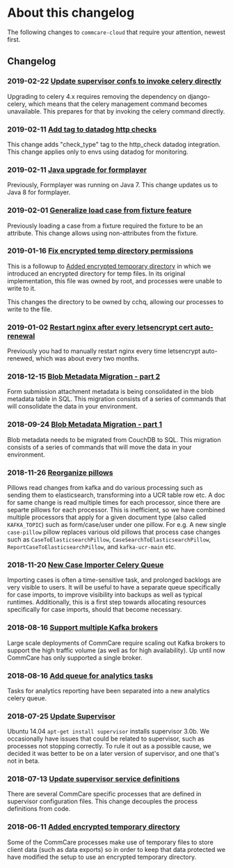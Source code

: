# About this changelog

The following changes to `commcare-cloud` that require your attention,
newest first.

## Changelog

### **2019-02-22** [Update supervisor confs to invoke celery directly](0015-invoke-celery-directly.md)
Upgrading to celery 4.x requires removing the dependency on
django-celery, which means that the celery management command
becomes unavailable.  This prepares for that by invoking the
celery command directly.

### **2019-02-11** [Add tag to datadog http checks](0014-add-tag-to-datadog-http-checks.md)
This change adds "check_type" tag to the http_check datadog integration.
This change applies only to envs using datadog for monitoring.

### **2019-02-11** [Java upgrade for formplayer](0013-java-upgrade-for-formplayer.md)
Previously, Formplayer was running on Java 7.
This change updates us to Java 8 for formplayer.

### **2019-02-01** [Generalize load case from fixture feature](0012-generalize-load-case-from-fixture.md)
Previously loading a case from a fixture required the fixture to be an attribute.
This change allows using non-attributes from the fixture.

### **2019-01-16** [Fix encrypted temp directory permissions](0011-fix-encrypted-tmp-permissions.md)
This is a followup to [Added encrypted temporary directory](./0001-add-encrypted-tmp.md)
in which we introduced an encrypted directory for temp files.
In its original implementation, this file was owned by root,
and processes were unable to write to it.

This changes the directory to be owned by cchq, allowing our processes to write to the file.

### **2019-01-02** [Restart nginx after every letsencrypt cert auto-renewal](0010-letsencrypt-restart-nginx.md)
Previously you had to manually restart nginx every time letsencrypt auto-renewed,
which was about every two months.

### **2018-12-15** [Blob Metadata Migration - part 2](0009-blob-metadata-part-2.md)
Form submission attachment metadata is being consolidated in the blob
metadata table in SQL. This migration consists of a series of commands that
will consolidate the data in your environment.

### **2018-09-24** [Blob Metadata Migration - part 1](0008-blob-metadata-part-1.md)
Blob metadata needs to be migrated from CouchDB to SQL. This migration
consists of a series of commands that will move the data in your environment.

### **2018-11-26** [Reorganize pillows](0007-reorganize-pillows.md)
Pillows read changes from kafka and do various processing such as sending them to
elasticsearch, transforming into a UCR table row etc. A doc for same change is read
multiple times for each processor, since there are separte pillows for each processor.
This is inefficient, so we have combined multiple processors that apply for a
given document type (also called `KAFKA_TOPIC`) such as form/case/user under
one pillow. For e.g. A new single `case-pillow` pillow replaces
various old pillows that process case changes such as `CaseToElasticsearchPillow`,
`CaseSearchToElasticsearchPillow`, `ReportCaseToElasticsearchPillow`,
and `kafka-ucr-main` etc. 

### **2018-11-20** [New Case Importer Celery Queue](0006-new-case-importer-celery-queue.md)
Importing cases is often a time-sensitive task, and prolonged backlogs are
very visible to users.  It will be useful to have a separate queue
specifically for case imports, to improve visibility into backups as well as
typical runtimes.  Additionally, this is a first step towards allocating
resources specifically for case imports, should that become necessary.

### **2018-08-16** [Support multiple Kafka brokers](0005-support-multiple-kafak-brokers.md)
Large scale deployments of CommCare require scaling out Kafka brokers to support the high
traffic volume (as well as for high availability). Up until now CommCare has only
supported a single broker.

### **2018-08-16** [Add queue for analytics tasks](0004-add-analytics-queue.md)
Tasks for analytics reporting have been separated into a new analytics celery queue.

### **2018-07-25** [Update Supervisor](0003-update-supervisor.md)
Ubuntu 14.04 `apt-get install supervisor` installs supervisor 3.0b.
We occasionally have issues that could be related to supervisor,
such as processes not stopping correctly.
To rule it out as a possible cause,
we decided it was better to be on a later version of supervisor,
and one that's not in beta.

### **2018-07-13** [Update supervisor service definitions](0002-supervisor-service-definitions.md)
There are several CommCare specific processes that are defined in supervisor
configuration files. This change decouples the process definitions from code.

### **2018-06-11** [Added encrypted temporary directory](0001-add-encrypted-tmp.md)
Some of the CommCare processes make use of temporary files to store client data
(such as data exports) so in order to keep that data protected we have modified
the setup to use an encrypted temporary directory.
